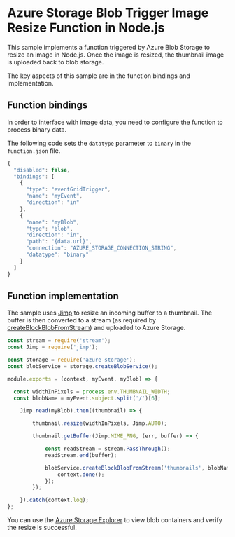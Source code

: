 
# Azure Storage Blob Trigger Image Resize Function in Node.js

This sample implements a function triggered by Azure Blob Storage to resize an image in Node.js. Once the image is resized, the thumbnail image is uploaded back to blob storage.

The key aspects of this sample are in the function bindings and implementation.

## Function bindings
In order to interface with image data, you need to configure the function to process binary data.

The following code sets the `datatype` parameter to `binary` in the `function.json` file.

```javascript
{
  "disabled": false,
  "bindings": [
    {
      "type": "eventGridTrigger",
      "name": "myEvent",
      "direction": "in"
    },
    {
      "name": "myBlob",
      "type": "blob",
      "direction": "in",
      "path": "{data.url}",
      "connection": "AZURE_STORAGE_CONNECTION_STRING",
      "datatype": "binary"
    }
  ]
}
```

## Function implementation

The sample uses [Jimp](https://github.com/oliver-moran/jimp) to resize an incoming buffer to a thumbnail. The buffer is then converted to a stream (as required by [createBlockBlobFromStream](https://docs.microsoft.com/en-us/javascript/api/azure-storage/blobservice?view=azure-node-latest#createblockblobfromstream-container--blob---stream---streamlength--options--callback-)) and uploaded to Azure Storage.


```javascript
const stream = require('stream');
const Jimp = require('jimp');

const storage = require('azure-storage');
const blobService = storage.createBlobService();

module.exports = (context, myEvent, myBlob) => {

  const widthInPixels = process.env.THUMBNAIL_WIDTH;
  const blobName = myEvent.subject.split('/')[6];

    Jimp.read(myBlob).then((thumbnail) => {

        thumbnail.resize(widthInPixels, Jimp.AUTO);

        thumbnail.getBuffer(Jimp.MIME_PNG, (err, buffer) => {

            const readStream = stream.PassThrough();
            readStream.end(buffer);

            blobService.createBlockBlobFromStream('thumbnails', blobName, readStream, buffer.length, (err) => {
                context.done();
            });
        });

    }).catch(context.log);
};
```

You can use the [Azure Storage Explorer](https://azure.microsoft.com/features/storage-explorer/) to view blob containers and verify the resize is successful.